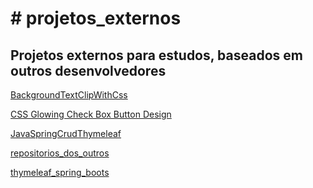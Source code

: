 <h1># projetos_externos</h1>
 <h2>Projetos externos para estudos, baseados em outros desenvolvedores</h2>

<a href="https://rexoliveira.github.io/projetos_externos/BackgroundTextClipWithCss/" target="_blank">BackgroundTextClipWithCss</a>

<a href="https://rexoliveira.github.io/projetos_externos/CSS Glowing Check Box Button Design/" target="_blank">CSS Glowing Check Box Button Design</a>

<a href="https://rexoliveira.github.io/projetos_externos/JavaSpringCrudThymeleaf/" target="_blank">JavaSpringCrudThymeleaf</a>

<a href="https://rexoliveira.github.io/projetos_externos/repositorios_dos_outros/" target="_blank">repositorios_dos_outros</a>

<a href="https://rexoliveira.github.io/projetos_externos/thymeleaf_spring_boot/" target="_blank">thymeleaf_spring_boots</a>

